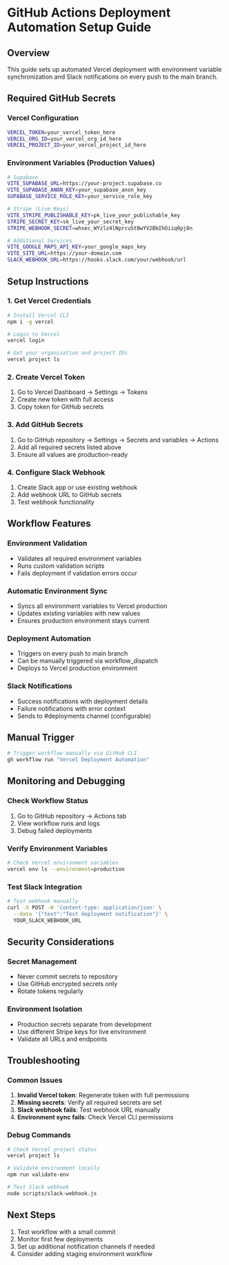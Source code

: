 # GitHub Actions Deployment Automation Setup Guide

## Overview
This guide sets up automated Vercel deployment with environment variable synchronization and Slack notifications on every push to the main branch.

## Required GitHub Secrets

### Vercel Configuration
```bash
VERCEL_TOKEN=your_vercel_token_here
VERCEL_ORG_ID=your_vercel_org_id_here
VERCEL_PROJECT_ID=your_vercel_project_id_here
```

### Environment Variables (Production Values)
```bash
# Supabase
VITE_SUPABASE_URL=https://your-project.supabase.co
VITE_SUPABASE_ANON_KEY=your_supabase_anon_key
SUPABASE_SERVICE_ROLE_KEY=your_service_role_key

# Stripe (Live Keys)
VITE_STRIPE_PUBLISHABLE_KEY=pk_live_your_publishable_key
STRIPE_SECRET_KEY=sk_live_your_secret_key
STRIPE_WEBHOOK_SECRET=whsec_WYzlz4lNprcuStBwYV2BbIhOiiq0pj8n

# Additional Services
VITE_GOOGLE_MAPS_API_KEY=your_google_maps_key
VITE_SITE_URL=https://your-domain.com
SLACK_WEBHOOK_URL=https://hooks.slack.com/your/webhook/url
```

## Setup Instructions

### 1. Get Vercel Credentials
```bash
# Install Vercel CLI
npm i -g vercel

# Login to Vercel
vercel login

# Get your organization and project IDs
vercel project ls
```

### 2. Create Vercel Token
1. Go to Vercel Dashboard → Settings → Tokens
2. Create new token with full access
3. Copy token for GitHub secrets

### 3. Add GitHub Secrets
1. Go to GitHub repository → Settings → Secrets and variables → Actions
2. Add all required secrets listed above
3. Ensure all values are production-ready

### 4. Configure Slack Webhook
1. Create Slack app or use existing webhook
2. Add webhook URL to GitHub secrets
3. Test webhook functionality

## Workflow Features

### Environment Validation
- Validates all required environment variables
- Runs custom validation scripts
- Fails deployment if validation errors occur

### Automatic Environment Sync
- Syncs all environment variables to Vercel production
- Updates existing variables with new values
- Ensures production environment stays current

### Deployment Automation
- Triggers on every push to main branch
- Can be manually triggered via workflow_dispatch
- Deploys to Vercel production environment

### Slack Notifications
- Success notifications with deployment details
- Failure notifications with error context
- Sends to #deployments channel (configurable)

## Manual Trigger
```bash
# Trigger workflow manually via GitHub CLI
gh workflow run "Vercel Deployment Automation"
```

## Monitoring and Debugging

### Check Workflow Status
1. Go to GitHub repository → Actions tab
2. View workflow runs and logs
3. Debug failed deployments

### Verify Environment Variables
```bash
# Check Vercel environment variables
vercel env ls --environment=production
```

### Test Slack Integration
```bash
# Test webhook manually
curl -X POST -H 'Content-type: application/json' \
  --data '{"text":"Test deployment notification"}' \
  YOUR_SLACK_WEBHOOK_URL
```

## Security Considerations

### Secret Management
- Never commit secrets to repository
- Use GitHub encrypted secrets only
- Rotate tokens regularly

### Environment Isolation
- Production secrets separate from development
- Use different Stripe keys for live environment
- Validate all URLs and endpoints

## Troubleshooting

### Common Issues
1. **Invalid Vercel token**: Regenerate token with full permissions
2. **Missing secrets**: Verify all required secrets are set
3. **Slack webhook fails**: Test webhook URL manually
4. **Environment sync fails**: Check Vercel CLI permissions

### Debug Commands
```bash
# Check Vercel project status
vercel project ls

# Validate environment locally
npm run validate-env

# Test Slack webhook
node scripts/slack-webhook.js
```

## Next Steps
1. Test workflow with a small commit
2. Monitor first few deployments
3. Set up additional notification channels if needed
4. Consider adding staging environment workflow